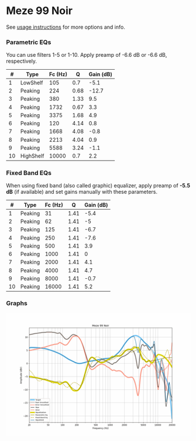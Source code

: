# Meze 99 Noir
See [usage instructions](https://github.com/jaakkopasanen/AutoEq#usage) for more options and info.

### Parametric EQs
You can use filters 1-5 or 1-10. Apply preamp of -6.6 dB or -6.6 dB, respectively.

|   # | Type      |   Fc (Hz) |    Q |   Gain (dB) |
|-----|-----------|-----------|------|-------------|
|   1 | LowShelf  |       105 | 0.7  |        -5.1 |
|   2 | Peaking   |       224 | 0.68 |       -12.7 |
|   3 | Peaking   |       380 | 1.33 |         9.5 |
|   4 | Peaking   |      1732 | 0.67 |         3.3 |
|   5 | Peaking   |      3375 | 1.68 |         4.9 |
|   6 | Peaking   |       120 | 4.14 |         0.8 |
|   7 | Peaking   |      1668 | 4.08 |        -0.8 |
|   8 | Peaking   |      2213 | 4.04 |         0.9 |
|   9 | Peaking   |      5588 | 3.24 |        -1.1 |
|  10 | HighShelf |     10000 | 0.7  |         2.2 |

### Fixed Band EQs
When using fixed band (also called graphic) equalizer, apply preamp of **-5.5 dB** (if available) and set gains manually with these parameters.

|   # | Type    |   Fc (Hz) |    Q |   Gain (dB) |
|-----|---------|-----------|------|-------------|
|   1 | Peaking |        31 | 1.41 |        -5.4 |
|   2 | Peaking |        62 | 1.41 |        -5   |
|   3 | Peaking |       125 | 1.41 |        -6.7 |
|   4 | Peaking |       250 | 1.41 |        -7.6 |
|   5 | Peaking |       500 | 1.41 |         3.9 |
|   6 | Peaking |      1000 | 1.41 |         0   |
|   7 | Peaking |      2000 | 1.41 |         4.1 |
|   8 | Peaking |      4000 | 1.41 |         4.7 |
|   9 | Peaking |      8000 | 1.41 |        -0.7 |
|  10 | Peaking |     16000 | 1.41 |         5.2 |

### Graphs
![](./Meze%2099%20Noir.png)
